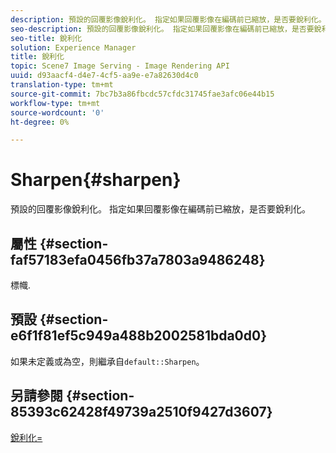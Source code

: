 ```yaml
---
description: 預設的回覆影像銳利化。 指定如果回覆影像在編碼前已縮放，是否要銳利化。
seo-description: 預設的回覆影像銳利化。 指定如果回覆影像在編碼前已縮放，是否要銳利化。
seo-title: 銳利化
solution: Experience Manager
title: 銳利化
topic: Scene7 Image Serving - Image Rendering API
uuid: d93aacf4-d4e7-4cf5-aa9e-e7a82630d4c0
translation-type: tm+mt
source-git-commit: 7bc7b3a86fbcdc57cfdc31745fae3afc06e44b15
workflow-type: tm+mt
source-wordcount: '0'
ht-degree: 0%

---
```



# Sharpen{#sharpen}

預設的回覆影像銳利化。 指定如果回覆影像在編碼前已縮放，是否要銳利化。

## 屬性 {#section-faf57183efa0456fb37a7803a9486248}

標幟.

## 預設 {#section-e6f1f81ef5c949a488b2002581bda0d0}

如果未定義或為空，則繼承自`default::Sharpen`。

## 另請參閱 {#section-85393c62428f49739a2510f9427d3607}

[銳利化=](../../../../../ir-api/http-protocol/image-rendering-api-ref/c-ir-http-protocol-ref/c-ir-http-protocol-command-reference/r-ir-http-sharpen.md#reference-13034d22d176483cb99ccafc2a4f6a6e)
